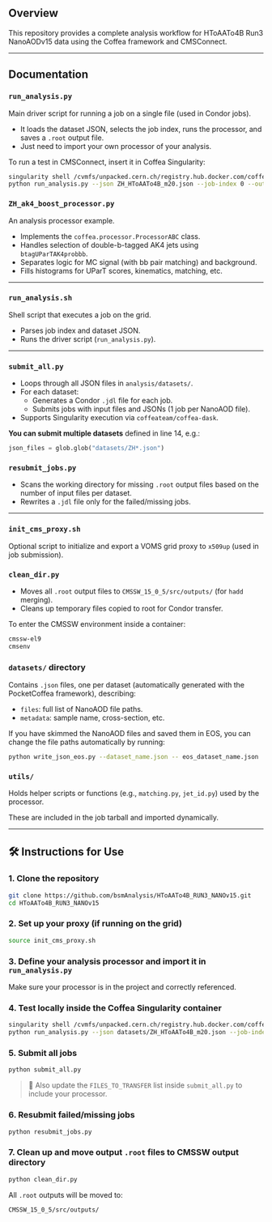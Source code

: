 ## Overview

This repository provides a complete analysis workflow for HToAATo4B Run3 NanoAODv15 data using the Coffea framework and CMSConnect.

---

## Documentation

### `run_analysis.py`

Main driver script for running a job on a single file (used in Condor jobs).

- It loads the dataset JSON, selects the job index, runs the processor, and saves a `.root` output file.
- Just need to import your own processor of your analysis.

To run a test in CMSConnect, insert it in Coffea Singularity:

```bash
singularity shell /cvmfs/unpacked.cern.ch/registry.hub.docker.com/coffeateam/coffea-dask:latest
python run_analysis.py --json ZH_HToAATo4B_m20.json --job-index 0 --output ZH_m20_boosted.root
```

### `ZH_ak4_boost_processor.py`

An analysis processor example.

- Implements the `coffea.processor.ProcessorABC` class.
- Handles selection of double-b-tagged AK4 jets using `btagUParTAK4probbb`.
- Separates logic for MC signal (with bb pair matching) and background.
- Fills histograms for UParT scores, kinematics, matching, etc.

---

### `run_analysis.sh`

Shell script that executes a job on the grid.

- Parses job index and dataset JSON.
- Runs the driver script (`run_analysis.py`).

---

### `submit_all.py`

- Loops through all JSON files in `analysis/datasets/`.
- For each dataset:
  - Generates a Condor `.jdl` file for each job.
  - Submits jobs with input files and JSONs (1 job per NanoAOD file).
- Supports Singularity execution via `coffeateam/coffea-dask`.

**You can submit multiple datasets** defined in line 14, e.g.:

```python
json_files = glob.glob("datasets/ZH*.json")
```

### `resubmit_jobs.py`

- Scans the working directory for missing `.root` output files based on the number of input files per dataset.
- Rewrites a `.jdl` file only for the failed/missing jobs.

---

### `init_cms_proxy.sh`

Optional script to initialize and export a VOMS grid proxy to `x509up` (used in job submission).

### `clean_dir.py`

- Moves all `.root` output files to `CMSSW_15_0_5/src/outputs/` (for `hadd` merging).
- Cleans up temporary files copied to root for Condor transfer.

To enter the CMSSW environment inside a container:

```bash
cmssw-el9
cmsenv
```

### `datasets/` directory

Contains `.json` files, one per dataset (automatically generated with the PocketCoffea framework), describing:

- `files`: full list of NanoAOD file paths.
- `metadata`: sample name, cross-section, etc.

If you have skimmed the NanoAOD files and saved them in EOS, you can change the file paths automatically by running:

```bash
python write_json_eos.py --dataset_name.json -- eos_dataset_name.json
```

### `utils/`

Holds helper scripts or functions (e.g., `matching.py`, `jet_id.py`) used by the processor.

These are included in the job tarball and imported dynamically.

---

## 🛠️ Instructions for Use

### 1. Clone the repository

```bash
git clone https://github.com/bsmAnalysis/HToAATo4B_RUN3_NANOv15.git
cd HToAATo4B_RUN3_NANOv15
```

### 2. Set up your proxy (if running on the grid)

```bash
source init_cms_proxy.sh
```

### 3. Define your analysis processor and import it in `run_analysis.py`

Make sure your processor is in the project and correctly referenced.

### 4. Test locally inside the Coffea Singularity container

```bash
singularity shell /cvmfs/unpacked.cern.ch/registry.hub.docker.com/coffeateam/coffea-dask:latest
python run_analysis.py --json datasets/ZH_HToAATo4B_m20.json --job-index 0 --output ZH_m20_test.root
```

### 5. Submit all jobs

```bash
python submit_all.py
```

> 🔧 Also update the `FILES_TO_TRANSFER` list inside `submit_all.py` to include your processor.

### 6. Resubmit failed/missing jobs

```bash
python resubmit_jobs.py
```

### 7. Clean up and move output `.root` files to CMSSW output directory

```bash
python clean_dir.py
```

All `.root` outputs will be moved to:

```
CMSSW_15_0_5/src/outputs/
```

